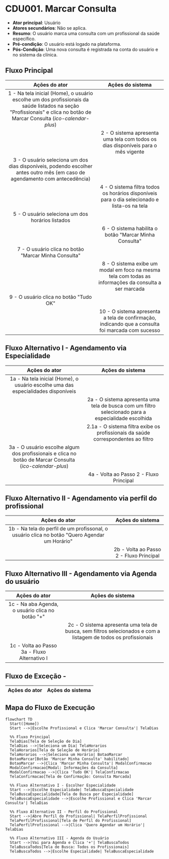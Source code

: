 # CDU001. Marcar Consulta

- **Ator principal**: Usuário
- **Atores secundários**: Não se aplica.
- **Resumo**: O usuário marca uma consulta com um profissional da saúde específico.
- **Pré-condição**: O usuário está logado na plataforma.
- **Pós-Condição**: Uma nova consulta é registrada na conta do usuário e no sistema da clínica.

## Fluxo Principal
| Ações do ator | Ações do sistema |
| :-----------------: | :-----------------: | 
| 1 - Na tela inicial (Home), o usuário escolhe um dos profissionais da saúde listados na seção "Profissionais" e clica no botão de Marcar Consulta (_ico-calendar-plus_) | |  
| | 2 - O sistema apresenta uma tela com todos os dias disponíveis para o mês vigente |
| 3 - O usuário seleciona um dos dias disponíveis, podendo escolher antes outro mês (em caso de agendamento com antecedência) | | 
| | 4 - O sistema filtra todos os horários disponíveis para o dia selecionado e lista-os na tela | 
| 5 - O usuário seleciona um dos horários listados | | 
| | 6 - O sistema habilita o botão "Marcar Minha Consulta" | 
| 7 - O usuário clica no botão "Marcar Minha Consulta" | | 
| | 8 - O sistema exibe um modal em foco na mesma tela com todas as informações da consulta a ser marcada | 
| 9 - O usuário clica no botão "Tudo OK" | | 
| | 10 - O sistema apresenta a tela de confirmação, indicando que a consulta foi marcada com sucesso |

## Fluxo Alternativo I - Agendamento via Especialidade
| Ações do ator | Ações do sistema |
| :-----------------: | :-----------------: | 
| 1a - Na tela inicial (Home), o usuário escolhe uma das especialidades disponíveis | |
| | 2a - O sistema apresenta uma tela de busca com um filtro selecionado para a especialidade escolhida |
| | 2.1a - O sistema filtra exibe os profissionais da saúde correspondentes ao filtro |
| 3a - O usuário escolhe algum dos profissionais e clica no botão de Marcar Consulta (_ico-calendar-plus_) | |
| | 4a - Volta ao Passo 2 - Fluxo Principal |

## Fluxo Alternativo II - Agendamento via perfil do profissional
| Ações do ator | Ações do sistema |
| :-----------------: | :-----------------: | 
| 1b - Na tela do perfil de um profissonal, o usuário clica no botão "Quero Agendar um Horário" | |
| | 2b - Volta ao Passo 2 - Fluxo Principal |

## Fluxo Alternativo III - Agendamento via Agenda do usuário
| Ações do ator | Ações do sistema |
| :-----------------: | :-----------------: |
| 1c - Na aba Agenda, o usuário clica no botão "+" | |
| | 2c - O sistema apresenta uma tela de busca, sem filtros selecionados e com a listagem de todos os profissionais |
| 1c - Volta ao Passo 3a - Fluxo Alternativo I | |

## Fluxo de Exceção - 
| Ações do ator | Ações do sistema |
| :-----------------: | :-----------------: | 

## Mapa do Fluxo de Execução

```mermaid
flowchart TD
  Start([Home])
  Start -->|Escolhe Profissional e Clica 'Marcar Consulta'| TelaDias

  %% Fluxo Principal
  TelaDias[Tela de Seleção de Dia]
  TelaDias -->|Seleciona um Dia| TelaHorarios
  TelaHorarios[Tela de Seleção de Horário]
  TelaHorarios -->|Seleciona um Horário| BotaoMarcar
  BotaoMarcar[Botão 'Marcar Minha Consulta' habilitado]
  BotaoMarcar -->|Clica 'Marcar Minha Consulta'| ModalConfirmacao
  ModalConfirmacao[Modal: Informações da Consulta]
  ModalConfirmacao -->|Clica 'Tudo OK'| TelaConfirmacao
  TelaConfirmacao[Tela de Confirmação: Consulta Marcada]

  %% Fluxo Alternativo I - Escolher Especialidade
  Start -->|Escolhe Especialidade| TelaBuscaEspecialidade
  TelaBuscaEspecialidade[Tela de Busca por Especialidade]
  TelaBuscaEspecialidade -->|Escolhe Profissional e Clica 'Marcar Consulta'| TelaDias

  %% Fluxo Alternativo II - Perfil do Profissional
  Start -->|Abre Perfil do Profissional| TelaPerfilProfissional
  TelaPerfilProfissional[Tela de Perfil do Profissional]
  TelaPerfilProfissional -->|Clica 'Quero Agendar um Horário'| TelaDias

  %% Fluxo Alternativo III - Agenda do Usuário
  Start -->|Vai para Agenda e Clica '+'| TelaBuscaTodos
  TelaBuscaTodos[Tela de Busca: Todos os Profissionais]
  TelaBuscaTodos -->|Escolhe Especialidade| TelaBuscaEspecialidade
